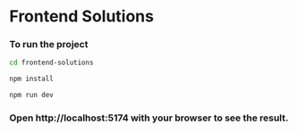 # Frontend Solutions

### To run the project

```sh
cd frontend-solutions
```

```sh
npm install
```

```sh
npm run dev
```

### Open http://localhost:5174 with your browser to see the result.
